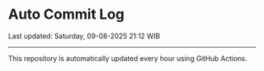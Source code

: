 # Auto Commit Log

Last updated: Saturday, 09-08-2025 21:12 WIB

---

This repository is automatically updated every hour using GitHub Actions.
